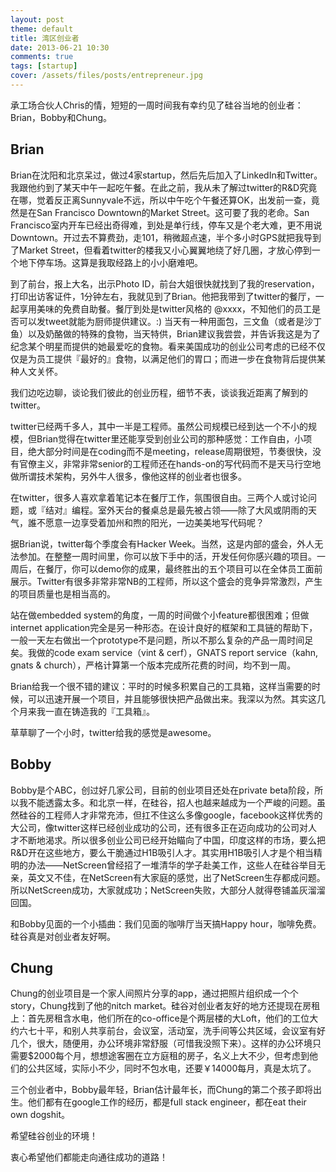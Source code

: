 ```yaml
---
layout: post
theme: default
title: 湾区创业者
date: 2013-06-21 10:30
comments: true
tags: [startup]
cover: /assets/files/posts/entrepreneur.jpg
---
```


承工场合伙人Chris的情，短短的一周时间我有幸约见了硅谷当地的创业者：Brian，Bobby和Chung。

<!--more-->

## Brian

Brian在沈阳和北京呆过，做过4家startup，然后先后加入了LinkedIn和Twitter。我跟他约到了某天中午一起吃午餐。在此之前，我从未了解过twitter的R&D究竟在哪，觉着反正离Sunnyvale不远，所以中午吃个午餐还算OK，出发前一查，竟然是在San Francisco Downtown的Market Street。这可要了我的老命。San Francisco室内开车已经出奇得难，到处是单行线，停车又是个老大难，更不用说Downtown。开过去不算费劲，走101，稍微超点速，半个多小时GPS就把我导到了Market Street，但看着twitter的楼我又小心翼翼地绕了好几圈，才放心停到一个地下停车场。这算是我取经路上的小小磨难吧。

到了前台，报上大名，出示Photo ID，前台大姐很快就找到了我的reservation，打印出访客证件，1分钟左右，我就见到了Brian。他把我带到了twitter的餐厅，一起享用美味的免费自助餐。餐厅到处是twitter风格的 @xxxx，不知他们的员工是否可以发tweet就能为厨师提供建议。:) 当天有一种用面包，三文鱼（或者是沙丁鱼）以及奶酪做的特殊的食物，当天特供，Brian建议我尝尝，并告诉我这是为了纪念某个明星而提供的她最爱吃的食物。看来美国成功的创业公司考虑的已经不仅仅是为员工提供『最好的』食物，以满足他们的胃口；而进一步在食物背后提供某种人文关怀。

我们边吃边聊，谈论我们彼此的创业历程，细节不表，谈谈我近距离了解到的twitter。

twitter已经两千多人，其中一半是工程师。虽然公司规模已经到达一个不小的规模，但Brian觉得在twitter里还能享受到创业公司的那种感觉：工作自由，小项目，绝大部分时间是在coding而不是meeting，release周期很短，节奏很快，没有官僚主义，非常非常senior的工程师还在hands-on的写代码而不是天马行空地做所谓技术架构，另外牛人很多，像他这样的创业者也很多。

在twitter，很多人喜欢拿着笔记本在餐厅工作，氛围很自由。三两个人或讨论问题，或『结对』编程。室外天台的餐桌总是最先被占领——除了大风或阴雨的天气，誰不愿意一边享受着加州和煦的阳光，一边美美地写代码呢？

据Brian说，twitter每个季度会有Hacker Week。当然，这是内部的盛会，外人无法参加。在整整一周时间里，你可以放下手中的活，开发任何你感兴趣的项目。一周后，在餐厅，你可以demo你的成果，最终胜出的五个项目可以在全体员工面前展示。Twitter有很多非常非常NB的工程师，所以这个盛会的竞争异常激烈，产生的项目质量也是相当高的。

站在做embedded system的角度，一周的时间做个小feature都很困难；但做internet application完全是另一种形态。在设计良好的框架和工具链的帮助下，一般一天左右做出一个prototype不是问题，所以不那么复杂的产品一周时间足矣。我做的code exam service（vint & cerf），GNATS report service（kahn, gnats & church），严格计算第一个版本完成所花费的时间，均不到一周。

Brian给我一个很不错的建议：平时的时候多积累自己的工具箱，这样当需要的时候，可以迅速开展一个项目，并且能够很快把产品做出来。我深以为然。其实这几个月来我一直在铸造我的『工具箱』。

草草聊了一个小时，twitter给我的感觉是awesome。

## Bobby

Bobby是个ABC，创过好几家公司，目前的创业项目还处在private beta阶段，所以我不能透露太多。和北京一样，在硅谷，招人也越来越成为一个严峻的问题。虽然硅谷的工程师人才非常充沛，但扛不住这么多像google，facebook这样优秀的大公司，像twitter这样已经创业成功的公司，还有很多正在迈向成功的公司对人才不断地渴求。所以很多创业公司已经开始瞄向了中国，印度这样的市场，要么把R&D开在这些地方，要么干脆通过H1B吸引人才。其实用H1B吸引人才是个相当精明的办法——NetScreen曾经招了一堆清华的学子赴美工作，这些人在硅谷举目无亲，英文又不佳，在NetScreen有大家庭的感觉，出了NetScreen生存都成问题。所以NetScreen成功，大家就成功；NetScreen失败，大部分人就得卷铺盖灰溜溜回国。

和Bobby见面的一个小插曲：我们见面的咖啡厅当天搞Happy hour，咖啡免费。硅谷真是对创业者友好啊。

## Chung

Chung的创业项目是一个家人间照片分享的app，通过把照片组织成一个个story，Chung找到了他的nitch market。硅谷对创业者友好的地方还提现在房租上：首先房租含水电，他们所在的co-office是个两层楼的大Loft，他们的工位大约六七十平，和别人共享前台，会议室，活动室，洗手间等公共区域，会议室有好几个，很大，随便用，办公环境非常舒服（可惜我没照下来）。这样的办公环境只需要$2000每个月，想想途客圈在立方庭租的房子，名义上大不少，但考虑到他们的公共区域，实际小不少，同时不包水电，还要￥14000每月，真是太坑了。

三个创业者中，Bobby最年轻，Brian估计最年长，而Chung的第二个孩子即将出生。他们都有在google工作的经历，都是full stack engineer，都在eat their own dogshit。

希望硅谷创业的环境！

衷心希望他们都能走向通往成功的道路！


























